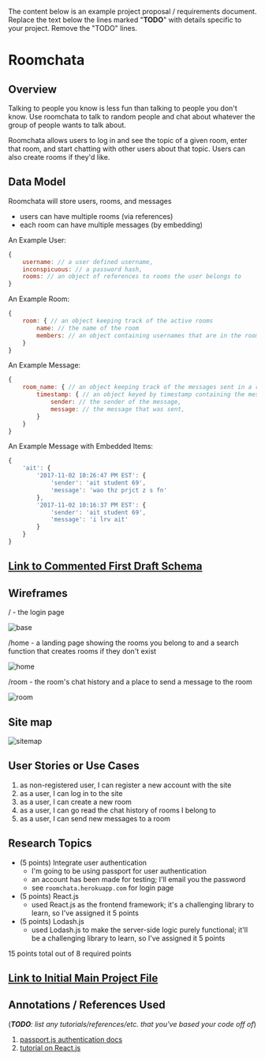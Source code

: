 The content below is an example project proposal / requirements document. Replace the text below the lines marked "__TODO__" with details specific to your project. Remove the "TODO" lines.

# Roomchata

## Overview

Talking to people you know is less fun than talking to people you don't know. Use roomchata to talk
to random people and chat about whatever the group of people wants to talk about.

Roomchata allows users to log in and see the topic of a given room, enter that room, and start chatting
with other users about that topic. Users can also create rooms if they'd like.


## Data Model

Roomchata will store users, rooms, and messages

* users can have multiple rooms (via references)
* each room can have multiple messages (by embedding)

An Example User:
```javascript
{
    username: // a user defined username,
    inconspicuous: // a password hash,
    rooms: // an object of references to rooms the user belongs to
}
```

An Example Room:
```javascript
{
    room: { // an object keeping track of the active rooms
        name: // the name of the room
        members: // an object containing usernames that are in the room
    }
}
```

An Example Message:
```javascript
{
    room_name: { // an object keeping track of the messages sent in a room
        timestamp: { // an object keyed by timestamp containing the message sent at the specified time
            sender: // the sender of the message,
            message: // the message that was sent,
        }
    }
}
```

An Example Message with Embedded Items:

```javascript
{
    'ait': {
        '2017-11-02 10:26:47 PM EST': {
            'sender': 'ait student 69',
            'message': 'wao thz prjct z s fn'
        },
        '2017-11-02 10:16:37 PM EST': {
            'sender': 'ait student 69',
            'message': 'i lrv ait'
        }
    }
}
```

## [Link to Commented First Draft Schema](db.js)

## Wireframes

/ - the login page

![base](documentation/login.png)

/home - a landing page showing the rooms you belong to and a search function that creates rooms if they don't exist

![home](documentation/home.png)

/room - the room's chat history and a place to send a message to the room

![room](documentation/room.png)

## Site map

![sitemap](documentation/sitemap.png)

## User Stories or Use Cases

1. as non-registered user, I can register a new account with the site
2. as a user, I can log in to the site
3. as a user, I can create a new room
4. as a user, I can go read the chat history of rooms I belong to
5. as a user, I can send new messages to a room

## Research Topics

* (5 points) Integrate user authentication
    * I'm going to be using passport for user authentication
    * an account has been made for testing; I'll email you the password
    * see `roomchata.herokuapp.com` for login page
* (5 points) React.js
    * used React.js as the frontend framework; it's a challenging library to learn, so I've assigned it 5 points
* (5 points) Lodash.js
    * used Lodash.js to make the server-side logic purely functional; it'll be a challenging library to learn, so I've assigned it 5 points

15 points total out of 8 required points

## [Link to Initial Main Project File](src/app.js)

## Annotations / References Used

(___TODO__: list any tutorials/references/etc. that you've based your code off of_)

1. [passport.js authentication docs](http://passportjs.org/docs)
2. [tutorial on React.js](https://reactjs.org/tutorial/tutorial.html)
